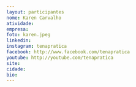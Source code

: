 ```yaml
---
layout: participantes
nome: Karen Carvalho
atividade: 
empresa: 
foto: karen.jpeg
linkedin: 
instagram: tenapratica
facebook: http://www.facebook.com/tenapratica
youtube: http://youtube.com/tenapratica
site: 
cidade:
bio: 
---
```

